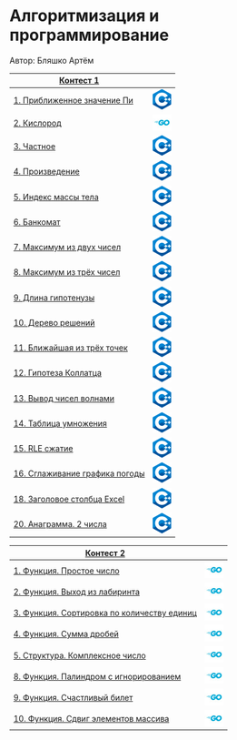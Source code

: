 # Алгоритмизация и программирование
Автор: Бляшко Артём

|[Контест 1](https://contest.yandex.ru/contest/52142/problems/) |  |
| --- | :-: |
| [1. Приближенное значение Пи](./contest_01/01/main.cpp) | ![](./img/cpp.png) |
| [2. Кислород](./contest_01/02/main.go) |  ![](./img/go.png) |
| [3. Частное](./contest_01/03/main.cpp) | ![](./img/cpp.png) |
| [4. Произведение](./contest_01/03/main.cpp) | ![](./img/cpp.png) |
| [5. Индекс массы тела](./contest_01/03/main.cpp) | ![](./img/cpp.png) |
| [6. Банкомат](./contest_01/03/main.cpp) | ![](./img/cpp.png) |
| [7. Максимум из двух чисел](./contest_01/03/main.cpp) | ![](./img/cpp.png) |
| [8. Максимум из трёх чисел](./contest_01/03/main.cpp) | ![](./img/cpp.png) |
| [9. Длина гипотенузы](./contest_01/03/main.cpp) | ![](./img/cpp.png) |
| [10. Дерево решений](./contest_01/03/main.cpp) | ![](./img/cpp.png) |
| [11. Ближайшая из трёх точек](./contest_01/03/main.cpp) | ![](./img/cpp.png) |
| [12. Гипотеза Коллатца](./contest_01/03/main.cpp) | ![](./img/cpp.png) |
| [13. Вывод чисел волнами](./contest_01/03/main.cpp) | ![](./img/cpp.png) |
| [14. Таблица умножения](./contest_01/03/main.cpp) | ![](./img/cpp.png) |
| [15. RLE сжатие](./contest_01/03/main.cpp) | ![](./img/cpp.png) |
| [16. Сглаживание графика погоды](./contest_01/03/main.cpp) | ![](./img/cpp.png) |
| [18. Заголовое столбца Excel](./contest_01/03/main.cpp) | ![](./img/cpp.png) |
| [20. Анаграмма. 2 числа](./contest_01/03/main.cpp) | ![](./img/cpp.png) |


|[Контест 2](https://contest.yandex.ru/contest/52676/problems/) |  |
| --- | :-: |
| [1. Функция. Простое число](./contest_02/01/main.cpp) | ![](./img/go.png) |
| [2. Функция. Выход из лабиринта](./contest_02/02/main.go) |  ![](./img/go.png) |
| [3. Функция. Сортировка по количеству единиц](./contest_02/03/main.cpp) | ![](./img/go.png) |
| [4. Функция. Сумма дробей](./contest_02/03/main.cpp) | ![](./img/go.png) |
| [5. Структура. Комплексное число](./contest_02/03/main.cpp) | ![](./img/go.png) |
| [8. Функция. Палиндром с игнорированием](./contest_02/03/main.cpp) | ![](./img/go.png) |
| [9. Функция. Счастливый билет](./contest_02/03/main.cpp) | ![](./img/go.png) |
| [10. Функция. Сдвиг элементов массива](./contest_02/03/main.cpp) | ![](./img/go.png) |
